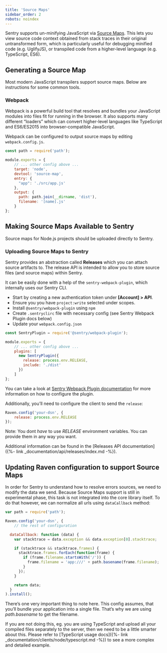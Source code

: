 ```yaml
---
title: 'Source Maps'
sidebar_order: 2
robots: noindex
---
```


Sentry supports un-minifying JavaScript via [Source Maps](http://blog.sentry.io/2015/10/29/debuggable-javascript-with-source-maps.html). This lets you view source code context obtained from stack traces in their original untransformed form, which is particularly useful for debugging minified code (e.g. UglifyJS), or transpiled code from a higher-level language (e.g. TypeScript, ES6).

## Generating a Source Map

Most modern JavaScript transpilers support source maps. Below are instructions for some common tools.

### Webpack

Webpack is a powerful build tool that resolves and bundles your JavaScript modules into files fit for running in the browser. It also supports many different “loaders” which can convert higher-level languages like TypeScript and ES6/ES2015 into browser-compatible JavaScript.

Webpack can be configured to output source maps by editing `webpack.config.js`.

```javascript
const path = require('path');

module.exports = {
    // ... other config above ...
    target: 'node',
    devtool: 'source-map',
    entry: {
      "app": './src/app.js'
    },
    output: {
      path: path.join(__dirname, 'dist'),
      filename: '[name].js'
    }
};
```

## Making Source Maps Available to Sentry

Source maps for Node.js projects should be uploaded directly to Sentry.

### Uploading Source Maps to Sentry

Sentry provides an abstraction called **Releases** which you can attach source artifacts to. The release API is intended to allow you to store source files (and source maps) within Sentry.

It can be easily done with a help of the `sentry-webpack-plugin`, which internally uses our Sentry CLI.

-   Start by creating a new authentication token under **[Account] > API**.
-   Ensure you you have `project:write` selected under scopes.
-   Install `@sentry/webpack-plugin` using `npm`
-   Create `.sentryclirc` file with necessary config (see Sentry Webpack Plugin docs below)
-   Update your `webpack.config.json`

```javascript
const SentryPlugin = require('@sentry/webpack-plugin');

module.exports = {
    // ... other config above ...
    plugins: [
      new SentryPlugin({
        release: process.env.RELEASE,
        include: './dist'
      })
    ]
};
```

You can take a look at [Sentry Webpack Plugin documentation](https://github.com/getsentry/sentry-webpack-plugin) for more information on how to configure the plugin.

Additionally, you’ll need to configure the client to send the `release`:

```javascript
Raven.config('your-dsn', {
    release: process.env.RELEASE
});
```

Note: You dont _have_ to use _RELEASE_ environment variables. You can provide them in any way you want.

Additional information can be found in the [Releases API documentation]({%- link _documentation/api/releases/index.md -%}).

## Updating Raven configuration to support Source Maps

In order for Sentry to understand how to resolve errors sources, we need to modify the data we send. Because Source Maps support is still in experimental phase, this task is not integrated into the core library itself. To do that however, we can normalize all urls using `dataCallback` method:

```javascript
var path = require('path');

Raven.config('your-dsn', {
    // the rest of configuration

  dataCallback: function (data) {
    var stacktrace = data.exception && data.exception[0].stacktrace;

    if (stacktrace && stacktrace.frames) {
      stacktrace.frames.forEach(function(frame) {
        if (frame.filename.startsWith('/')) {
          frame.filename = 'app:///' + path.basename(frame.filename);
        }
      });
    }

    return data;
  }
).install();
```

There’s one very important thing to note here. This config assumes, that you’ll bundle your application into a single file. That’s why we are using _path.basename_ to get the filename.

If you are not doing this, eg. you are using TypeScript and upload all your compiled files separately to the server, then we need to be a little smarter about this. Please refer to [TypeScript usage docs]({%- link _documentation/clients/node/typescript.md -%}) to see a more complex and detailed example.
